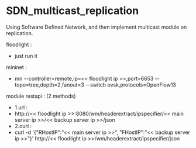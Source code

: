 # SDN_multicast_replication
Using Software Defined Network, and then implement multicast module on replication.

floodlight :
-  just run it

mininet :
-  mn --controller=remote,ip=<< floodlight ip >>,port=6653 --topo=tree,depth=2,fanout=3 --switch ovsk,protocols=OpenFlow13
  
module restapi : (2 methods)
-  1.url :
  -  http://<< floodlight ip >>:8080/wm/headerextract/ipspecifier/<< main server ip >>/<< backup server ip >>/json
-  2.curl :
  -  curl -d '{"RHostIP":"<< main server ip >>", "FHostIP":"<< backup server ip >>"}' http://<< floodlight ip >>/wm/headerextract/ipspecifier/json

